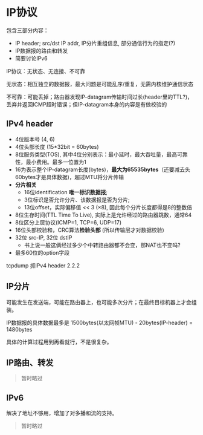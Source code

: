 # IP协议

包含三部分内容：
- IP header; src/dst IP addr, IP分片重组信息, 部分通信行为的指定(?)
- IP数据报的路由和转发
- 简要讨论IPv6

IP协议：无状态、无连接、不可靠

无状态：相互独立的数据报，最大问题是可能乱序/重复，无需内核维护通信状态

不可靠：可能丢掉；路由器发现IP-datagram传输时间过长(header里的TTL?)，丢弃并返回ICMP超时错误；但IP-datagram本身的内容是有做校验的

## IPv4 header

- 4位版本号 (4, 6)
- 4位头部长度 (15*32bit = 60bytes)
- 8位服务类型(TOS), 其中4位分别表示：最小延时，最大吞吐量，最高可靠性，最小费用。最多一位置为1
- 16为表示整个IP-datagram长度(bytes)，**最大为65535bytes**（还要减去头60bytes才是具体数据)，超过MTU将分片传输
- **分片相关** 
  - 16位identification **唯一标识数据报**;
  - 3位标识是否允许分片、该数据报是否为分片; 
  - 13位offset，实际偏移值 << 3 (×8), 因此每个分片长度都得是8的整数倍
- 8位生存时间(TTL Time To Live), 实际上是允许经过的路由器跳数，通常64
- 8位区分上层协议(ICMP=1, TCP=6, UDP=17)
- 16位头部校验和，CRC算法**检验头部** (所以传输层才对数据校验)
- 32位 src-IP, 32位 dstIP
  - 书上说一般这俩经过多少个中转路由器都不会变，那NAT也不变吗?
- 最多60位的option字段

tcpdump 抓IPv4 header 2.2.2

## IP分片

可能发生在发送端，可能在路由器上，也可能多次分片；在最终目标机器上才会组装。

IP数据报的具体数据最多是 1500bytes(以太网帧MTU) - 20bytes(IP-header) = 1480bytes

具体的计算过程用到再看就行，不是很复杂。

## IP路由、转发

> 暂时略过

## IPv6

解决了地址不够用，增加了对多播和流的支持。

> 暂时略过